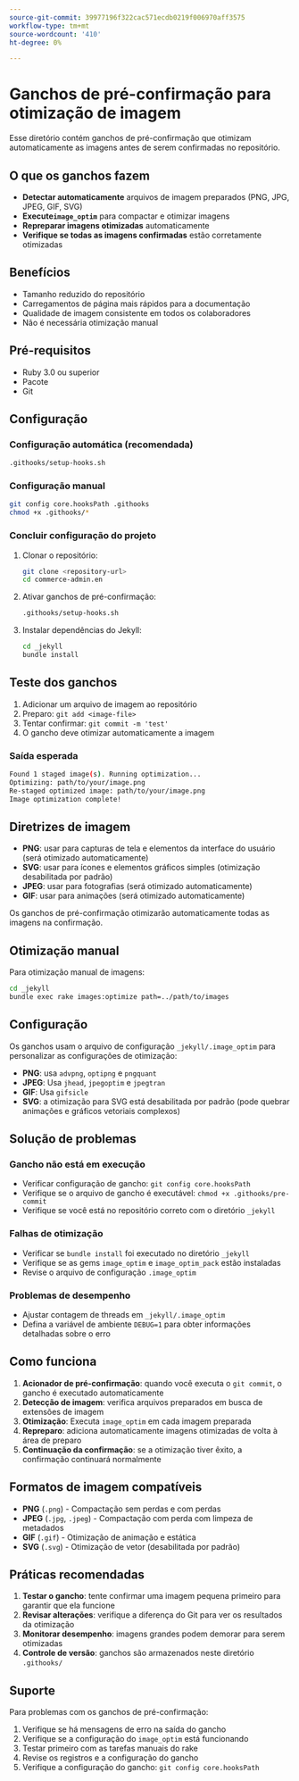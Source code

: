 ```yaml
---
source-git-commit: 39977196f322cac571ecdb0219f006970aff3575
workflow-type: tm+mt
source-wordcount: '410'
ht-degree: 0%

---
```

# Ganchos de pré-confirmação para otimização de imagem

Esse diretório contém ganchos de pré-confirmação que otimizam automaticamente as imagens antes de serem confirmadas no repositório.

## O que os ganchos fazem

- **Detectar automaticamente** arquivos de imagem preparados (PNG, JPG, JPEG, GIF, SVG)
- **Execute`image_optim`** para compactar e otimizar imagens
- **Repreparar imagens otimizadas** automaticamente
- **Verifique se todas as imagens confirmadas** estão corretamente otimizadas

## Benefícios

- Tamanho reduzido do repositório
- Carregamentos de página mais rápidos para a documentação
- Qualidade de imagem consistente em todos os colaboradores
- Não é necessária otimização manual

## Pré-requisitos

- Ruby 3.0 ou superior
- Pacote
- Git

## Configuração

### Configuração automática (recomendada)

```bash
.githooks/setup-hooks.sh
```

### Configuração manual

```bash
git config core.hooksPath .githooks
chmod +x .githooks/*
```

### Concluir configuração do projeto

1. Clonar o repositório:

   ```bash
   git clone <repository-url>
   cd commerce-admin.en
   ```

2. Ativar ganchos de pré-confirmação:

   ```bash
   .githooks/setup-hooks.sh
   ```

3. Instalar dependências do Jekyll:

   ```bash
   cd _jekyll
   bundle install
   ```

## Teste dos ganchos

1. Adicionar um arquivo de imagem ao repositório
2. Preparo: `git add <image-file>`
3. Tentar confirmar: `git commit -m 'test'`
4. O gancho deve otimizar automaticamente a imagem

### Saída esperada

```bash
Found 1 staged image(s). Running optimization...
Optimizing: path/to/your/image.png
Re-staged optimized image: path/to/your/image.png
Image optimization complete!
```

## Diretrizes de imagem

- **PNG**: usar para capturas de tela e elementos da interface do usuário (será otimizado automaticamente)
- **SVG**: usar para ícones e elementos gráficos simples (otimização desabilitada por padrão)
- **JPEG**: usar para fotografias (será otimizado automaticamente)
- **GIF**: usar para animações (será otimizado automaticamente)

Os ganchos de pré-confirmação otimizarão automaticamente todas as imagens na confirmação.

## Otimização manual

Para otimização manual de imagens:

```bash
cd _jekyll
bundle exec rake images:optimize path=../path/to/images
```

## Configuração

Os ganchos usam o arquivo de configuração `_jekyll/.image_optim` para personalizar as configurações de otimização:

- **PNG**: usa `advpng`, `optipng` e `pngquant`
- **JPEG**: Usa `jhead`, `jpegoptim` e `jpegtran`
- **GIF**: Usa `gifsicle`
- **SVG**: a otimização para SVG está desabilitada por padrão (pode quebrar animações e gráficos vetoriais complexos)

## Solução de problemas

### Gancho não está em execução

- Verificar configuração de gancho: `git config core.hooksPath`
- Verifique se o arquivo de gancho é executável: `chmod +x .githooks/pre-commit`
- Verifique se você está no repositório correto com o diretório `_jekyll`

### Falhas de otimização

- Verificar se `bundle install` foi executado no diretório `_jekyll`
- Verifique se as gems `image_optim` e `image_optim_pack` estão instaladas
- Revise o arquivo de configuração `.image_optim`

### Problemas de desempenho

- Ajustar contagem de threads em `_jekyll/.image_optim`
- Defina a variável de ambiente `DEBUG=1` para obter informações detalhadas sobre o erro

## Como funciona

1. **Acionador de pré-confirmação**: quando você executa o `git commit`, o gancho é executado automaticamente
2. **Detecção de imagem**: verifica arquivos preparados em busca de extensões de imagem
3. **Otimização**: Executa `image_optim` em cada imagem preparada
4. **Repreparo**: adiciona automaticamente imagens otimizadas de volta à área de preparo
5. **Continuação da confirmação**: se a otimização tiver êxito, a confirmação continuará normalmente

## Formatos de imagem compatíveis

- **PNG** (`.png`) - Compactação sem perdas e com perdas
- **JPEG** (`.jpg`, `.jpeg`) - Compactação com perda com limpeza de metadados
- **GIF** (`.gif`) - Otimização de animação e estática
- **SVG** (`.svg`) - Otimização de vetor (desabilitada por padrão)

## Práticas recomendadas

1. **Testar o gancho**: tente confirmar uma imagem pequena primeiro para garantir que ela funcione
2. **Revisar alterações**: verifique a diferença do Git para ver os resultados da otimização
3. **Monitorar desempenho**: imagens grandes podem demorar para serem otimizadas
4. **Controle de versão**: ganchos são armazenados neste diretório `.githooks/`

## Suporte

Para problemas com os ganchos de pré-confirmação:

1. Verifique se há mensagens de erro na saída do gancho
2. Verifique se a configuração do `image_optim` está funcionando
3. Testar primeiro com as tarefas manuais do rake
4. Revise os registros e a configuração do gancho
5. Verifique a configuração do gancho: `git config core.hooksPath`
